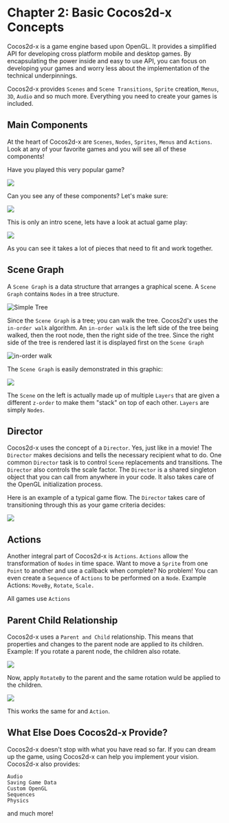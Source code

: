 # Chapter 2: Basic Cocos2d-x Concepts

Cocos2d-x is a game engine based upon OpenGL. It provides a simplified API for developing cross platform mobile and desktop games. By encapsulating the power inside and easy to use API, you can focus on developing your games and worry less about the implementation of the technical underpinnings.

Cocos2d-x provides `Scenes` and `Scene Transitions`, `Sprite` creation, `Menus`, `3D`, `Audio` and so much more. Everything you need to create your games is included.

## Main Components
At the heart of Cocos2d-x are `Scenes`, `Nodes`, `Sprites`, `Menus` and `Actions`. Look at any of your favorite games and you will see all of these components!

Have you played this very popular game?

![](2/mario1.png "")

Can you see any of these components? Let's make sure:

![](2/mario1_annotated.png "")

This is only an intro scene, lets have a look at actual game play:

![](2/mario2_annotated.png "")

As you can see it takes a lot of pieces that need to fit and work together. 

## Scene Graph
A `Scene Graph` is a data structure that arranges a graphical scene. A `Scene Graph` contains `Nodes` in a tree structure.

![](2/tree.jpg "Simple Tree")

Since the `Scene Graph` is a tree; you can walk the tree. Cocos2d'x uses the `in-order walk` algorithm. An `in-order walk` is the left side of the tree being walked, then the root node, then the right side of the tree. Since the right side of the tree is rendered last it is displayed first on the `Scene Graph`

![](2/in-order-walk.png "in-order walk")

The `Scene Graph` is easily demonstrated in this graphic:

![](2/layers.png "")

The `Scene` on the left is actually made up of multiple `Layers` that are given a different `z-order` to make them "stack" on top of each other. `Layers` are simply `Nodes`.

## Director
Cocos2d-x uses the concept of a `Director`. Yes, just like in a movie! The `Director` makes decisions and tells the necessary recipient what to do. One common `Director` task is to control `Scene` replacements and transitions. The `Director` also controls the scale factor. The `Director` is a shared singleton object that you can call from anywhere in your code. It also takes care of the OpenGL initialization process.

Here is an example of a typical game flow. The `Director` takes care of transitioning through this as your game criteria decides:

![](2/scenes.png "")

## Actions
Another integral part of Cocos2d-x is `Actions`. `Actions` allow the transformation of `Nodes` in time space. Want to move a `Sprite` from one `Point` to another and use a callback when complete? No problem! You can even create a `Sequence` of `Actions` to be performed on a `Node`. Example Actions: `MoveBy`, `Rotate`, `Scale.`

All games use `Actions`

## Parent Child Relationship
Cocos2d-x uses a `Parent and Child` relationship. This means that properties and changes to the parent node are applied to its children. Example: If you rotate a parent node, the children also rotate. 

![](2/parent_child_scaled.png "")

Now, apply `RotateBy` to the parent and the same rotation wuld be applied to the children.

![](2/parent_child_scaled_rotated.png "")

This works the same for and `Action`.

## What Else Does Cocos2d-x Provide?

Cocos2d-x doesn't stop with what you have read so far. If you can dream up the game, using Cocos2d-x can help you implement your vision. Cocos2d-x also provides:

    Audio
    Saving Game Data
    Custom OpenGL
    Sequences
    Physics

and much more!

